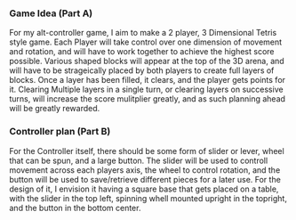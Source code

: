 ### Game Idea (Part A)
For my alt-controller game, I aim to make a 2 player, 3 Dimensional Tetris style game. Each Player will take control over one dimension of movement and rotation, and will have to work together to achieve the highest score possible. 
Various shaped blocks will appear at the top of the 3D arena, and will have to be strageically placed by both players to create full layers of blocks. Once a layer has been filled, it clears, and the player gets points for it. Clearing Multiple layers in a single turn, or clearing layers on successive turns, will increase the score mulitplier greatly, and as such planning ahead will be greatly rewarded.
### Controller plan (Part B)
For the Controller itself, there should be some form of slider or lever, wheel that can be spun, and a large button. The slider will be used to controll movement across each players axis, the wheel to control rotation, and the button will be used to save/retrieve different pieces for a later use.
For the design of it, I envision it having a square base that gets placed on a table, with the slider in the top left, spinning whell mounted upright in the topright, and the button in the bottom center. 
